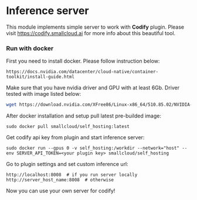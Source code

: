 # Inference server

This module implements simple server to work with **Codify** plugin.
Please visit https://codify.smallcloud.ai for more info about this beautiful tool.

### Run with docker

First you need to install docker. Please follow instruction below:
```shell
https://docs.nvidia.com/datacenter/cloud-native/container-toolkit/install-guide.html
```
Make sure that you have nvidia driver and GPU with at least 6Gb. Driver tested with image listed below:
```bash
wget https://download.nvidia.com/XFree86/Linux-x86_64/510.85.02/NVIDIA-Linux-x86_64-510.85.02.run
```
After docker installation and setup pull latest pre-builded image:
```shell
sudo docker pull smallcloud/self_hosting:latest
```
Get codify api key from plugin and start inference server:
```shell
sudo docker run --gpus 0 -v self_hosting:/workdir --network="host" --env SERVER_API_TOKEN=<your plugin key> smallcloud/self_hosting
```
Go to plugin settings and set custom inference url:
```shell
http://localhost:8008  # if you run server locally
http://server_host_name:8008  # otherwise
```
Now you can use your own server for codify!